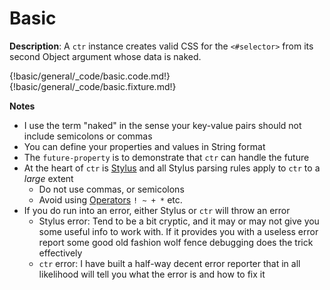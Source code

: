 # Basic

__Description__: A `ctr` instance creates valid CSS for the `<#selector>` from its second Object argument whose data is naked.

{!basic/general/_code/basic.code.md!}
{!basic/general/_code/basic.fixture.md!}

__Notes__

+ I use the term "naked" in the sense your key-value pairs should not include semicolons or commas
+ You can define your properties and values in String format
+ The `future-property` is to demonstrate that `ctr` can handle the future
+ At the heart of `ctr` is <a href="https://github.com/stylus/stylus" target="_blank">Stylus</a> and all Stylus parsing rules apply to `ctr` to a _large_ extent
    * Do not use commas, or semicolons
    * Avoid using [Operators](https://github.com/stylus/stylus/blob/dev/docs/operators.md) `! ~ + *` etc.
+ If you do run into an error, either Stylus or `ctr` will throw an error
    * Stylus error: Tend to be a bit cryptic, and it may or may not give you some useful info to work with. If it provides you with a useless error report some good old fashion wolf fence debugging does the trick effectively
    * `ctr` error: I have built a half-way decent error reporter that in all likelihood will tell you what the error is and how to fix it

<div class="cf"></div>
<div class="end"></div>

